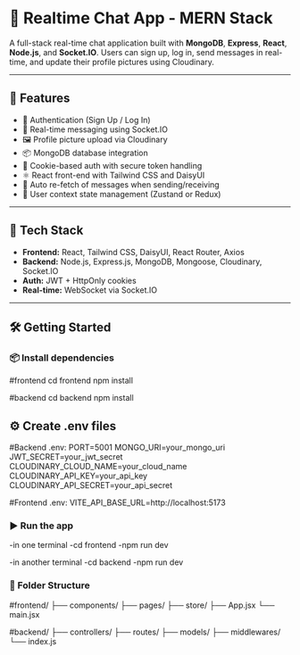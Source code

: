 # 💬 Realtime Chat App - MERN Stack

A full-stack real-time chat application built with **MongoDB**, **Express**, **React**, **Node.js**, and **Socket.IO**. Users can sign up, log in, send messages in real-time, and update their profile pictures using Cloudinary.

---

## 🚀 Features

- 🔐 Authentication (Sign Up / Log In)
- 💬 Real-time messaging using Socket.IO
- 🖼️ Profile picture upload via Cloudinary
- 📦 MongoDB database integration
- 🍪 Cookie-based auth with secure token handling
- ⚛️ React front-end with Tailwind CSS and DaisyUI
- 🔄 Auto re-fetch of messages when sending/receiving
- 🧠 User context state management (Zustand or Redux)

---

## 📁 Tech Stack

- **Frontend:** React, Tailwind CSS, DaisyUI, React Router, Axios
- **Backend:** Node.js, Express.js, MongoDB, Mongoose, Cloudinary, Socket.IO
- **Auth:** JWT + HttpOnly cookies
- **Real-time:** WebSocket via Socket.IO

---

## 🛠️ Getting Started

### 📦 Install dependencies

#frontend
cd frontend
npm install

#backend
cd backend
npm install



## ⚙️ Create .env files
#Backend .env:
PORT=5001
MONGO_URI=your_mongo_uri
JWT_SECRET=your_jwt_secret
CLOUDINARY_CLOUD_NAME=your_cloud_name
CLOUDINARY_API_KEY=your_api_key
CLOUDINARY_API_SECRET=your_api_secret

#Frontend .env:
VITE_API_BASE_URL=http://localhost:5173

### ▶️ Run the app
-in one terminal
-cd frontend
-npm run dev

-in another terminal
-cd backend
-npm run dev

### 📂 Folder Structure
#frontend/
  ├── components/
  ├── pages/
  ├── store/
  ├── App.jsx
  └── main.jsx

#backend/
  ├── controllers/
  ├── routes/
  ├── models/
  ├── middlewares/
  └── index.js
